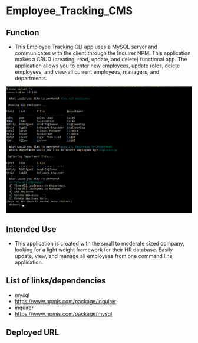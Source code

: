 # Employee_Tracking_CMS

## Function 
- This Employee Tracking CLI app uses a MySQL server and communicates with the client through the Inquirer NPM. This application makes a CRUD (creating, read, update, and delete) functional app. The application allows you to enter new employees, update roles, delete employees, and view all current employees, managers, and departments.  
 
![image](assets/CLI.png) 

## Intended Use
- This application is created with the small to moderate sized company, looking for a light weight framework for their HR database. Easily update, view, and manage all employees from one command line application.

## List of links/dependencies
- mysql
- https://www.npmjs.com/package/inquirer
- inquirer
- https://www.npmjs.com/package/mysql 

Deployed URL
- 

